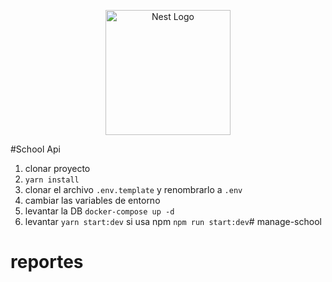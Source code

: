 <p align="center">
  <a href="http://nestjs.com/" target="blank"><img src="https://nestjs.com/img/logo-small.svg" width="200" alt="Nest Logo" /></a>
</p>

#School Api

1. clonar proyecto
2. ```yarn install```
3. clonar el archivo ```.env.template``` y renombrarlo a ```.env```
4. cambiar las variables de entorno
5. levantar la DB ```docker-compose up -d```
6. levantar ```yarn start:dev``` si usa npm ```npm run start:dev```# manage-school
# reportes
